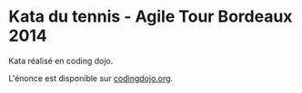 # Kata du tennis - Agile Tour Bordeaux 2014

Kata réalisé en coding dojo.

L'énonce est disponible sur [codingdojo.org].

[codingdojo.org]: http://codingdojo.org/cgi-bin/index.pl?KataTennis